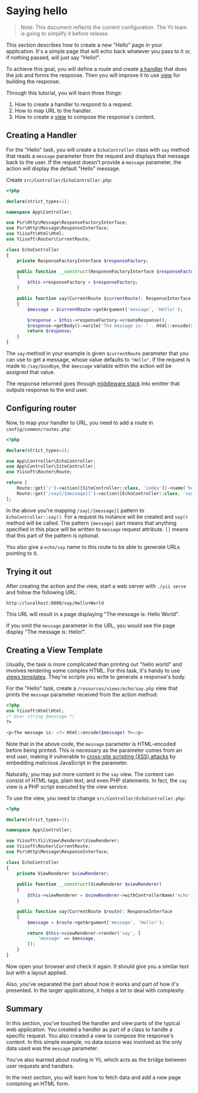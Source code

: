 # Saying hello

> Note: This document reflects the current configuration. The Yii team is going to simplify it before release.

This section describes how to create a new "Hello" page in your application.
It's a simple page that will echo back whatever you pass to it or, if nothing passed, will just say "Hello!".

To achieve this goal, you will define a route and create [a handler](../structure/handler.md) that does the job and
forms the response.
Then you will improve it to use [view](../structure/views.md) for building the response.

Through this tutorial, you will learn three things:

1. How to create a handler to respond to a request.
2. How to map URL to the handler.
3. How to create a [view](../structure/view.md) to compose the response's content.

## Creating a Handler <span id="creating-handler"></span>

For the "Hello" task, you will create a `EchoController` class with `say` method that reads
a `message` parameter from the request and displays that message back to the user. If the request
doesn't provide a `message` parameter, the action will display the default "Hello" message.

Create `src/Controller/EchoController.php`:

```php
<?php

declare(strict_types=1);

namespace App\Controller;

use Psr\Http\Message\ResponseFactoryInterface;
use Psr\Http\Message\ResponseInterface;
use Yiisoft\Html\Html;
use Yiisoft\Router\CurrentRoute;

class EchoController
{
    private ResponseFactoryInterface $responseFactory;

    public function __construct(ResponseFactoryInterface $responseFactory)
    {
        $this->responseFactory = $responseFactory;
    }

    public function say(CurrentRoute $currentRoute): ResponseInterface
    {
        $message = $currentRoute->getArgument('message', 'Hello!');

        $response = $this->responseFactory->createResponse();
        $response->getBody()->write('The message is: ' . Html::encode($message));
        return $response;
    }
}
```

The `say` method in your example is given `$currentRoute` parameter that you can use to get
a message, whose value defaults to `"Hello"`. If the request is made to `/say/Goodbye`,
the `$message` variable within the action will be assigned that value.

The response returned goes through [middleware stack](../structure/middleware.md) into emitter that outputs response
to the end user.

## Configuring router

Now, to map your handler to URL, you need to add a route in `config/common/routes.php`:

```php
<?php

declare(strict_types=1);

use App\Controller\EchoController;
use App\Controller\SiteController;
use Yiisoft\Router\Route;

return [
    Route::get('/')->action([SiteController::class, 'index'])->name('home'),
    Route::get('/say[/{message}]')->action([EchoController::class, 'say'])->name('echo/say'),
];
```

In the above you're mapping `/say[/{message}]` pattern to `EchoController::say()`. For a request its instance will
be created and `say()` method will be called. The pattern `{message}` part means that anything specified in this place
will be written to `message` request attribute. `[]` means that this part of the pattern is optional. 

You also give a `echo/say` name to this route to be able to generate URLs pointing to it.

## Trying it out <span id="trying-it-out"></span>

After creating the action and the view, start a web server with `./yii serve` and follow the following URL:

```
http://localhost:8080/say/Hello+World
```

This URL will result in a page displaying "The message is: Hello World".

If you omit the `message` parameter in the URL, you would see the page display "The message is: Hello!".

## Creating a View Template <span id="creating-view-template"></span>

Usually, the task is more complicated than printing out "hello world" and involves rendering some complex
HTML. For this task, it's handy to use [views templates](../structure/view.md). They're scripts you
write to generate a response's body.

For the "Hello" task, create a `/resources/views/echo/say.php` view that prints the `message` parameter received
from the action method:

```php
<?php
use Yiisoft\Html\Html;
/* @var string $message */
?>

<p>The message is: <?= Html::encode($message) ?></p>
```

Note that in the above code, the `message` parameter is HTML-encoded
before being printed. This is necessary as the parameter comes from an end user, making it vulnerable to
[cross-site scripting (XSS) attacks](https://en.wikipedia.org/wiki/Cross-site_scripting) by embedding
malicious JavaScript in the parameter.

Naturally, you may put more content in the `say` view. The content can consist of HTML tags, plain text, and even
PHP statements. In fact, the `say` view is a PHP script executed by the view service.

To use the view, you need to change `src/Controller/EchoController.php`:

```php
<?php

declare(strict_types=1);

namespace App\Controller;

use Yiisoft\Yii\View\Renderer\ViewRenderer;
use Yiisoft\Router\CurrentRoute;
use Psr\Http\Message\ResponseInterface;

class EchoController
{
    private ViewRenderer $viewRenderer;
    
    public function __construct(ViewRenderer $viewRenderer)
    {
        $this->viewRenderer = $viewRenderer->withControllerName('echo');
    }

    public function say(CurrentRoute $route): ResponseInterface
    {
        $message = $route->getArgument('message', 'Hello!');

        return $this->viewRenderer->render('say', [
            'message' => $message,
        ]);
    }
}
```

Now open your browser and check it again. It should give you a similar text but with a layout applied.

Also, you've separated the part about how it works and part of how it's presented. In the larger applications, 
it helps a lot to deal with complexity.

## Summary <span id="summary"></span>

In this section, you've touched the handler and view parts of the typical web application.
You created a handler as part of a class to handle a specific request. You also created a view
to compose the response's content. In this simple example, no data source was involved as the only data used was
the `message` parameter.

You've also learned about routing in Yii, which acts as the bridge between user requests and handlers.

In the next section, you will learn how to fetch data and add a new page containing an HTML form.
